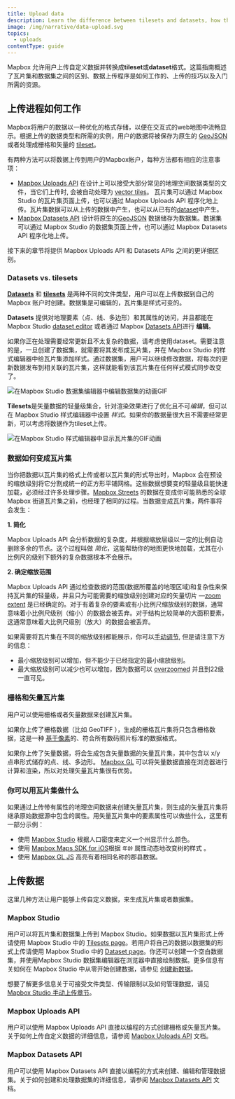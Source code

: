 ```yaml
---
title: Upload data
description: Learn the difference between tilesets and datasets, how the upload process works, and techniques for uploading.
image: /img/narrative/data-upload.svg
topics:
  - uploads
contentType: guide
---
```


Mapbox 允许用户上传自定义数据并转换成**tileset**或**dataset**格式。这篇指南概述了瓦片集和数据集之间的区别、数据上传程序是如何工作的、上传的技巧以及入门所需的资源。

<!-- <div style='width:100%;height:300px;background-color:#eee' class='mb24'></div> -->

## 上传进程如何工作

Mapbox将用户的数据以一种优化的格式存储，以便在交互式的web地图中流畅显示。根据上传的数据类型和所需的实例，用户的数据将被保存为原生的 [GeoJSON](/help/glossary/geojson/) 或者处理成栅格和矢量的 [tileset](/help/glossary/tileset/)。

有两种方法可以将数据上传到用户的Mapbox帐户，每种方法都有相应的注意事项：

- [Mapbox Uploads API](https://docs.mapbox.com/api/maps/#uploads) 在设计上可以接受大部分常见的地理空间数据类型的文件，当它们上传时, 会被自动处理为 [vector tiles](/help/glossary/vector-tiles/)。 瓦片集可以通过 Mapbox Studio 的瓦片集页面上传，也可以通过 Mapbox Uploads API 程序化地上传。瓦片集数据可以从上传的数据中产生，也可以从已有的[dataset](/help/glossary/dataset)中产生。
- [Mapbox Datasets API](https://docs.mapbox.com/api/maps/#datasets) 设计将原生的[GeoJSON](/help/glossary/geojson/) 数据储存为数据集。数据集可以通过 Mapbox Studio 的数据集页面上传，也可以通过 Mapbox Datasets API 程序化地上传。

接下来的章节将提供 Mapbox Uploads API 和 Datasets APIs 之间的更详细区别。

### Datasets vs. tilesets

[**Datasets**](/help/glossary/dataset) 和 [**tilesets**](/help/glossary/tileset) 是两种不同的文件类型，用户可以在上传数据到自己的 Mapbox 账户时创建。数据集是可编辑的，瓦片集是样式可变的。

**Datasets** 提供对地理要素（点、线、多边形）和其属性的访问，并且都能在 Mapbox Studio [dataset editor](https://www.mapbox.com/studio/datasets/) 或者通过 Mapbox [Datasets API](https://docs.mapbox.com/api/maps/#datasets)进行 **编辑**。

如果你正在处理需要经常更新且不太复杂的数据，请考虑使用dataset。需要注意的是，一旦创建了数据集，就需要将其发布成瓦片集，并在 Mapbox Studio 的样式编辑器中给瓦片集添加样式。通过数据集，用户可以继续修改数据，将每次的更新数据发布到相关联的瓦片集，这样就能看到该瓦片集在任何样式模式同步改变了。

![在Mapbox Studio 数据集编辑器中编辑数据集的动画GIF](/help/img/studio/dataset-modify-feature.gif)

**Tilesets**是矢量数据的轻量级集合，针对渲染效果进行了优化且不可*编辑*，但可以在 Mapbox Studio 样式编辑器中设置
*样式*。如果你的数据量很大且不需要经常更新，可以考虑将数据作为tileset上传。

![在Mapbox Studio 样式编辑器中显示瓦片集的GIF动画](/help/img/studio/tileset-upload.gif)

### 数据如何变成瓦片集

当你把数据以瓦片集的格式上传或者以瓦片集的形式导出时，Mapbox 会在预设的缩放级别将它分割成统一的正方形平铺网格。这些数据想要变的轻量级且能快速加载，必须经过许多处理步骤。[Mapbox Streets](https://www.mapbox.com/vector-tiles/) 的数据在变成你可能熟悉的全球 Mapbox 街道瓦片集之前，也经理了相同的过程。当数据变成瓦片集，两件事将会发生：

**1. 简化**

Mapbox Uploads API 会分析数据的复杂度，并根据缩放层级以一定的比例自动删除多余的节点。这个过程叫做 *简化*，这能帮助你的地图更快地加载，尤其在小比例尺的级别下额外的复杂数据根本不会展示。

**2. 确定缩放范围**

Mapbox Uploads API 通过检查数据的范围(数据所覆盖的地理区域)和复杂性来保持瓦片集的轻量级，并且只为可能需要的缩放级别创建对应的矢量切片 &mdash;[zoom extent](/help/glossary/zoom-extent/) 是已经确定的。对于有着复杂的要素或有小比例尺缩放级别的数据，通常意味着小比例尺级别（缩小）的数据会被丢弃。对于结构比较简单的大面积要素，这通常意味着大比例尺级别（放大）的数据会被丢弃。

如果需要将瓦片集在不同的缩放级别都能展示，你可以[手动调节](/help/troubleshooting/adjust-tileset-zoom-extent/), 但是请注意下方的信息：

- 最小缩放级别可以增加，但不能少于已经指定的最小缩放级别。
- 最大缩放级别可以减少也可以增加，因为数据可以 [overzoomed](/help/glossary/overzoom/) 并且到22级一直可见。

### 栅格和矢量瓦片集

用户可以使用栅格或者矢量数据来创建瓦片集。

如果你上传了栅格数据（比如 GeoTIFF ），生成的栅格瓦片集将只包含栅格数据，这是一种 [基于像素](https://en.wikipedia.org/wiki/Raster_graphics)的、符合所有数码照片标准的数据格式。

如果你上传了矢量数据，将会生成包含矢量数据的矢量瓦片集，其中包含以 x/y 点串形式储存的点、线、多边形。 [Mapbox GL](/help/glossary/mapbox-gl/) 可以将矢量数据直接在浏览器进行计算和渲染，所以对处理矢量瓦片集很有优势。

### 你可以用瓦片集做什么

如果通过上传带有属性的地理空间数据来创建矢量瓦片集，则生成的矢量瓦片集将继承原始数据源中包含的属性。用矢量瓦片集中的要素属性可以做些什么，这里有一部分示例：

- 使用 [Mapbox Studio](/help/tutorials/choropleth-studio-gl-pt-1/) 根据人口密度来定义一个州显示什么颜色。
- 使用 [Mapbox Maps SDK for iOS](https://www.mapbox.com/ios-sdk/examples/dds-circle-layer/)根据 `年龄` 属性动态地改变树的样式 。
- 使用 [Mapbox GL JS](https://www.mapbox.com/mapbox-gl-js/example/query-similar-features/) 高亮有着相同名称的郡县数据。

## 上传数据

这里几种方法让用户能够上传自定义数据，来生成瓦片集或者数据集。

### Mapbox Studio

用户可以将瓦片集和数据集上传到 Mapbox Studio。如果数据以瓦片集形式上传请使用 Mapbox Studio 中的 [Tilesets page](https://www.mapbox.com/studio/tilesets/)。若用户将自己的数据以数据集的形式上传请使用 Mapbox Studio 中的 [Dataset page](https://www.mapbox.com/studio/datasets)。你还可以创建一个空白数据集，并使用Mapbox Studio 数据集编辑器在浏览器中直接绘制数据。更多信息有关如何在 Mapbox Studio 中从零开始创建数据，请参见 [创建新数据](/help/how-mapbox-works/creating-data/)。

想要了解更多信息关于可接受文件类型、传输限制以及如何管理数据，请见[Mapbox Studio 手动上传章节](https://www.mapbox.com/studio-manual/overview/geospatial-data/)。

### Mapbox Uploads API

用户可以使用 Mapbox Uploads API 直接以编程的方式创建栅格或矢量瓦片集。关于如何上传自定义数据的详细信息，请参阅 [Mapbox Uploads API](https://docs.mapbox.com/api/maps/#uploads) 文档。

### Mapbox Datasets API

用户可以使用 Mapbox Datasets API 直接以编程的方式来创建、编辑和管理数据集。关于如何创建和处理数据集的详细信息，请参阅 [Mapbox Datasets API](https://docs.mapbox.com/api/maps/#datasets) 文档。
